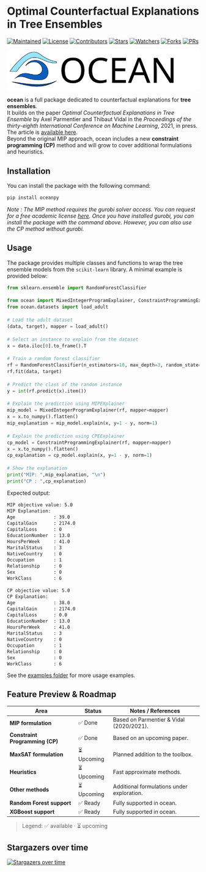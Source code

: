 # Optimal Counterfactual Explanations in Tree Ensembles

[![Maintained](https://img.shields.io/badge/Maintained-YES-14b8a6?style=for-the-badge&logo=github)](https://github.com/vidalt/OCEAN/graphs/commit-activity)
[![License](https://img.shields.io/github/license/vidalt/OCEAN?style=for-the-badge&color=0ea5e9&logo=unlicense&logoColor=white)](https://github.com/vidalt/OCEAN/blob/main/LICENSE)
[![Contributors](https://img.shields.io/github/contributors/vidalt/OCEAN?style=for-the-badge&color=38bdf8&logo=github)](https://github.com/vidalt/OCEAN/graphs/contributors)
[![Stars](https://img.shields.io/github/stars/vidalt/OCEAN?style=for-the-badge&color=0284c7&logo=github)](https://github.com/vidalt/OCEAN/stargazers)
[![Watchers](https://img.shields.io/github/watchers/vidalt/OCEAN?style=for-the-badge&color=2563eb&logo=github)](https://github.com/vidalt/OCEAN/watchers)
[![Forks](https://img.shields.io/github/forks/vidalt/OCEAN?style=for-the-badge&color=1d4ed8&logo=github)](https://github.com/vidalt/OCEAN/network/members)
[![PRs](https://img.shields.io/github/issues-pr/vidalt/OCEAN?style=for-the-badge&color=22c55e&logo=github)](https://github.com/vidalt/OCEAN/pulls)



![Logo](https://github.com/eminyous/ocean/blob/main/logo.svg?raw=True)

**ocean** is a full package dedicated to counterfactual explanations for **tree ensembles**.  
It builds on the paper *Optimal Counterfactual Explanations in Tree Ensemble* by Axel Parmentier and Thibaut Vidal in the *Proceedings of the thirty-eighth International Conference on Machine Learning*, 2021, in press. The article is [available here](http://proceedings.mlr.press/v139/parmentier21a/parmentier21a.pdf).  
Beyond the original MIP approach, ocean includes a new **constraint programming (CP)** method and will grow to cover additional formulations and heuristics.

## Installation

You can install the package with the following command:

```bash
pip install oceanpy
```
*Note : The MIP method requires the gurobi solver access. You can request for a free academic license [here](https://www.gurobi.com/academia/academic-program-and-licenses/). Once you have installed gurobi, you can install the package with the command above. However, you can also use the CP method without gurobi.*

## Usage

The package provides multiple classes and functions to wrap the tree ensemble models from the `scikit-learn` library. A minimal example is provided below:

```python
from sklearn.ensemble import RandomForestClassifier

from ocean import MixedIntegerProgramExplainer, ConstraintProgrammingExplainer
from ocean.datasets import load_adult

# Load the adult dataset
(data, target), mapper = load_adult()

# Select an instance to explain from the dataset
x = data.iloc[0].to_frame().T

# Train a random forest classifier
rf = RandomForestClassifier(n_estimators=10, max_depth=3, random_state=42)
rf.fit(data, target)

# Predict the class of the random instance
y = int(rf.predict(x).item())

# Explain the prediction using MIPEXplainer
mip_model = MixedIntegerProgramExplainer(rf, mapper=mapper)
x = x.to_numpy().flatten()
mip_explanation = mip_model.explain(x, y=1 - y, norm=1)

# Explain the prediction using CPEExplainer
cp_model = ConstraintProgrammingExplainer(rf, mapper=mapper)
x = x.to_numpy().flatten()
cp_explanation = cp_model.explain(x, y=1 - y, norm=1)

# Show the explanation
print("MIP: ",mip_explanation, "\n")
print("CP : ",cp_explanation)

```

Expected output:

```plaintext
MIP objective value: 5.0
MIP Explanation:
Age              : 39.0
CapitalGain      : 2174.0
CapitalLoss      : 0
EducationNumber  : 13.0
HoursPerWeek     : 41.0
MaritalStatus    : 3
NativeCountry    : 0
Occupation       : 1
Relationship     : 0
Sex              : 0
WorkClass        : 6 

CP objective value: 5.0
CP Explanation:
Age              : 38.0
CapitalGain      : 2174.0
CapitalLoss      : 0.0
EducationNumber  : 13.0
HoursPerWeek     : 41.0
MaritalStatus    : 3
NativeCountry    : 0
Occupation       : 1
Relationship     : 0
Sex              : 0
WorkClass        : 6
```


See the [examples folder](https://github.com/vidalt/OCEAN/tree/main/examples) for more usage examples.


## Feature Preview & Roadmap

| Area                            | Status     | Notes / References                         |
| ------------------------------- | ---------- | ------------------------------------------ |
| **MIP formulation**             | ✅ Done     | Based on Parmentier & Vidal (2020/2021).   |
| **Constraint Programming (CP)** | ✅ Done     | Based on an upcoming paper.                |
| **MaxSAT formulation**          | ⏳ Upcoming | Planned addition to the toolbox.           |
| **Heuristics**                  | ⏳ Upcoming | Fast approximate methods.                  |
| **Other methods**               | ⏳ Upcoming | Additional formulations under exploration. |
| **Random Forest support**       | ✅ Ready    | Fully supported in ocean.                  |
| **XGBoost support**             | ✅ Ready    | Fully supported in ocean.                  |

> Legend: ✅ available · ⏳ upcoming

## Stargazers over time

[![Stargazers over time](https://starchart.cc/vidalt/OCEAN.svg)](https://starchart.cc/vidalt/OCEAN)